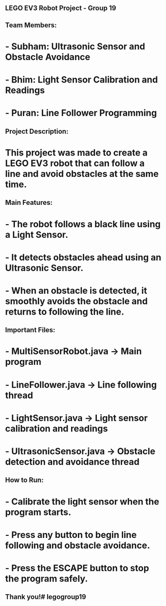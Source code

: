 ## LEGO EV3 Robot Project - Group 19

## Team Members:
# - Subham: Ultrasonic Sensor and Obstacle Avoidance
# - Bhim: Light Sensor Calibration and Readings
# - Puran: Line Follower Programming

## Project Description:
# This project was made to create a LEGO EV3 robot that can follow a line and avoid obstacles at the same time.

## Main Features:
# - The robot follows a black line using a Light Sensor.
# - It detects obstacles ahead using an Ultrasonic Sensor.
# - When an obstacle is detected, it smoothly avoids the obstacle and returns to following the line.

## Important Files:
# - MultiSensorRobot.java → Main program
# - LineFollower.java → Line following thread
# - LightSensor.java → Light sensor calibration and readings
# - UltrasonicSensor.java → Obstacle detection and avoidance thread

## How to Run:
# - Calibrate the light sensor when the program starts.
# - Press any button to begin line following and obstacle avoidance.
# - Press the ESCAPE button to stop the program safely.

## Thank you!# legogroup19